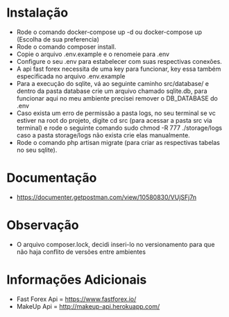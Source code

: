 # Instalação

- Rode o comando docker-compose up -d ou docker-compose up (Escolha de sua preferencia)
- Rode o comando composer install.
- Copie o arquivo .env.example e o renomeie para .env
- Configure o seu .env para estabelecer com suas respectivas conexões.
- A api fast forex necessita de uma key para funcionar, key essa também especificada no arquivo .env.example
- Para a execução do sqlite, vá ao seguinte caminho src/database/ e dentro da pasta database crie um arquivo chamado sqlite.db, para funcionar aqui no meu ambiente precisei remover o DB_DATABASE do .env
- Caso exista um erro de permissão a pasta logs, no seu terminal se vc estiver na root do projeto, digite cd src (para acessar a pasta src via terminal) e rode o seguinte comando sudo chmod -R 777 ./storage/logs caso a pasta storage/logs não exista crie elas manualmente.
- Rode o comando php artisan migrate (para criar as respectivas tabelas no seu sqlite).

# Documentação
- https://documenter.getpostman.com/view/10580830/VUjSFj7n

# Observação
- O arquivo composer.lock, decidi inseri-lo no versionamento para que não haja conflito de versões entre ambientes

# Informações Adicionais
- Fast Forex Api = https://www.fastforex.io/
- MakeUp Api = http://makeup-api.herokuapp.com/